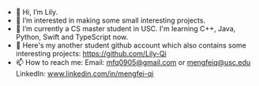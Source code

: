 - 👋 Hi, I’m Lily.
- 👀 I’m interested in making some small interesting  projects.
- 🌱 I’m currently a CS master student in USC. I'm learning C++, Java, Python, Swift and TypeScript now.
- 🔗 Here's my another student github account which also contains some interesting projects: https://github.com/Lily-Qi
- 📫 How to reach me: 
      Email: mfq0905@gmail.com or mengfeiq@usc.edu
      LinkedIn: www.linkedin.com/in/mengfei-qi


<!---
llmf-qi/llmf-qi is a ✨ special ✨ repository because its `README.md` (this file) appears on your GitHub profile.
You can click the Preview link to take a look at your changes.
--->
